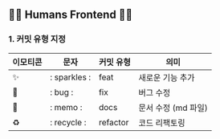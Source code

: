 ## 😶‍🌫️ Humans Frontend 😶‍🌫️

### 1. 커밋 유형 지정
| 이모티콘 | 문자 | 커밋 유형 | 의미 |
| --- | --- | --- | --- |
|  ✨ | : sparkles : | feat | 새로운 기능 추가 |
| 🐛 | : bug : | fix | 버그 수정 |
| 📝 | : memo : | docs | 문서 수정 (md 파일) |
| ♻️ | : recycle : | refactor | 코드 리팩토링 |
